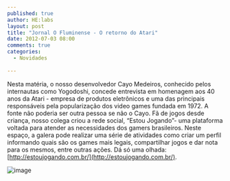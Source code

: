 ```yaml
---
published: true
author: HE:labs
layout: post
title: "Jornal O Fluminense - O retorno do Atari"
date: 2012-07-03 08:00
comments: true
categories:
  - Novidades
     
---
```


Nesta matéria, o nosso desenvolvedor Cayo Medeiros, conhecido pelos internautas como Yogodoshi, concede entrevista em homenagem aos 40 anos da Atari - empresa de produtos eletrônicos e uma das principais responsáveis pela popularização dos video games fundada em 1972. A fonte não poderia ser outra pessoa se não o Cayo. Fã de jogos desde criança, nosso colega criou a rede social, “Estou Jogando”- uma plataforma voltada para atender as necessidades dos gamers brasileiros. Neste espaço, a galera pode realizar uma série de atividades como criar um perfil informando quais são os games mais legais, compartilhar jogos e dar nota para os mesmos, entre outras ações. Dá só uma olhada: [http://estoujogando.com.br/](http://estoujogando.com.br/).

![image](/blog/images/posts/2012-07-03/atari.jpg)

